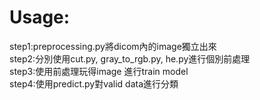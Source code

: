 # Usage:
step1:preprocessing.py將dicom內的image獨立出來<br>
step2:分別使用cut.py, gray_to_rgb.py, he.py進行個別前處理<br>
step3:使用前處理玩得image 進行train model<br>
step4:使用predict.py對valid data進行分類<br>
